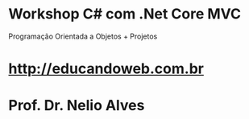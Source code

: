 # Workshop C# com .Net Core MVC
Programação Orientada a Objetos + Projetos

# http://educandoweb.com.br
# Prof. Dr. Nelio Alves
